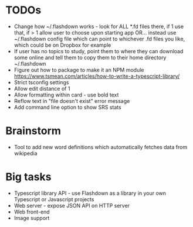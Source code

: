 # TODOs

- Change how ~/.flashdown works - look for ALL \*.fd files there, if 1 use that, if > 1 allow user to choose upon starting app OR... instead use ~/.flashdown config file which can point to whichever .fd files you like, which could be on Dropbox for example
- If user has no topics to study, point them to where they can download some online and tell them to copy them to their home directory ~/.flashdown
- Figure out how to package to make it an NPM module
  https://www.tsmean.com/articles/how-to-write-a-typescript-library/
- Strict tsconfig settings
- Allow edit distance of 1
- Allow formatting within card - use bold text
- Reflow text in "file doesn't exist" error message
- Add command line option to show SRS stats

# Brainstorm

- Tool to add new word definitions which automatically fetches data from wikipedia

# Big tasks

- Typescript library API - use Flashdown as a library in your own Typescript or Javascript projects
- Web server - expose JSON API on HTTP server
- Web front-end
- Image support
